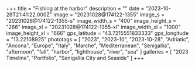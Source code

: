 +++
title = "Fishing at the harbor"
description = ""
date = "2023-10-28T21:41:22.000Z"
image = "20231028@174122-1355"
image_s = "20231028@174122-1355-s"
image_width_s = "400"
image_height_s = "266"
image_xl = "20231028@174122-1355-xl"
image_width_xl = "1000"
image_height_xl = "666"
gps_latitude = "43.7215551833333"
gps_longitude = "13.22108925"
phototags = [ "2023", "2023-10", "2023-10-28", "Adriatic", "Ancona", "Europe", "Italy", "Marche", "Mediterranean", "Senigallia", "afternoon", "fall", "harbor", "lighthouse", "river", "sea" ]
galleries = [ "2023 Timeline", "Portfolio", "Senigallia City and Seaside" ]
+++
